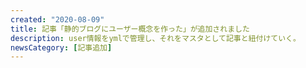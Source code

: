 ```yaml
---
created: "2020-08-09"
title: 記事「静的ブログにユーザー概念を作った」が追加されました
description: user情報をymlで管理し、それをマスタとして記事と紐付けていく。
newsCategory: [記事追加]
---
```


